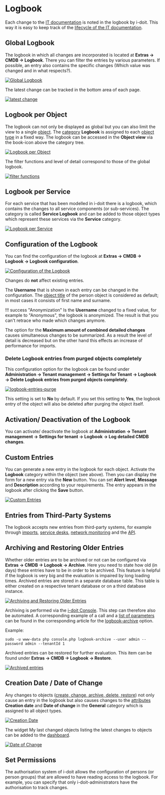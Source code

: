# Logbook

Each change to the [IT documentation](../glossary.md) is noted in the logbook by i-doit. This way it is easy to keep track of the [lifecycle of the IT documentation](./life-and-documentation-cycle.md).

## Global Logbook

The logbook in which all changes are incorporated is located at **Extras → CMDB → Logbook**. There you can filter the entries by various parameters. If possible, an entry also contains the specific changes (Which value was changed and in what respects?).

[![Global Logbook](../assets/images/en/basics/logbook/1-lb.png)](../assets/images/en/basics/logbook/1-lb.png)

The latest change can be tracked in the bottom area of each page.

[![latest change](../assets/images/en/basics/logbook/2-lb.png)](../assets/images/en/basics/logbook/2-lb.png)

## Logbook per Object

The logbook can not only be displayed as global but you can also limit the view to a single [object](../glossary.md). The [category](../glossary.md) **Logbook** is assigned to each [object type](../glossary.md) in a fixed way. The logbook can be accessed in the **Object view** via the book-icon above the category tree.

[![Logbook per Object](../assets/images/en/basics/logbook/3-lb.png)](../assets/images/en/basics/logbook/3-lb.png)

The filter functions and level of detail correspond to those of the global logbook.

[![filter functions](../assets/images/en/basics/logbook/4-lb.png)](../assets/images/en/basics/logbook/4-lb.png)

## Logbook per Service

For each service that has been modelled in i-doit there is a logbook, which contains the changes to all service components (or sub-services). The category is called **Service Logbook** and can be added to those object types which represent these services via the **Service** category.

[![Logbook per Service](../assets/images/en/basics/logbook/5-lb.png)](../assets/images/en/basics/logbook/5-lb.png)

## Configuration of the Logbook

You can find the configuration of the logbook at **Extras → CMDB → Logbook → Logbook configuration**.

[![Configuration of the Logbook](../assets/images/en/basics/logbook/6-lb.png)](../assets/images/en/basics/logbook/6-lb.png)

Changes do **not** affect existing entries.

The **Username** that is shown in each entry can be changed in the configuration. The [object title](../glossary.md) of the person object is considered as default; in most cases it consists of first name and surname.

!!! success "Anonymization"
    Is the **Username** changed to a fixed value, for example to "Anonymous", the logbook is anonymized. The result is that you can't retrace who made which changes anymore.

The option for the **Maximum amount of combined detailed changes** causes simultaneous changes to be summarized. As a result the level of detail is decreased but on the other hand this effects an increase of performance for imports.

### Delete Logbook entries from purged objects completely

This configuration option for the logbook can be found under **Administration → Tenant management → Settings for Tenant → Logbook → Delete Logbook entries from purged objects completely**.

[![logbook-entries-purge](../assets/images/en/basics/logbook/12-lb.png)](../assets/images/en/basics/logbook/12-lb.png)

This setting is set to **No** by default. If you set this setting to **Yes**, the logbook entry of the object will also be deleted after purging the object itself.

## Activation/ Deactivation of the Logbook

You can activate/ deactivate the logbook at **Administration → Tenant management → Settings for tenant → Logbook → Log detailed CMDB changes**.

## Custom Entries

You can generate a new entry in the logbook for each object. Activate the **Logbook** category within the object (see above). Then you can display the form for a new entry via the **New** button. You can set  **Alert level**, **Message** and **Description** according to your requirements. The entry appears in the logbook after clicking the **Save** button.

[![Custom Entries](../assets/images/en/basics/logbook/7-lb.png)](../assets/images/en/basics/logbook/7-lb.png)

## Entries from Third-Party Systems

The logbook accepts new entries from third-party systems, for example through [imports](../consolidate-data/index.md), [service desks](../evaluation/cmdb-explorer/index.md), [network monitoring](../automation-and-integration/network-monitoring/index.md) and the [API](../i-doit-add-ons/api/index.md).

## Archiving and Restoring Older Entries

Whether older entries are to be archived or not can be configured via **Extras → CMDB → Logbook → Archive**. Here you need to state how old (in days) these entries have to be in order to be archived. This feature is helpful if the logbook is very big and the evaluation is impaired by long loading times. Archived entries are stored in a separate database table. This table is either created on a respective tenant database or on a third database instance.

[![Archiving and Restoring Older Entries](../assets/images/en/basics/logbook/8-lb.png)](../assets/images/en/basics/logbook/8-lb.png)

Archiving is performed via the [i-doit Console](../i-doit-add-ons/api/index.md). This step can therefore also be automated. A corresponding example of a call and a [list of parameters](../automation-and-integration/cli/index.md) can be found in the corresponding article for the [logbook-archive](../automation-and-integration/cli/index.md#logbook-archive) option.

Example:

```shell
sudo -u www-data php console.php logbook-archive --user admin --password admin --tenantId 1
```

Archived entries can be restored for further evaluation. This item can be found under **Extras → CMDB → Logbook → Restore**.

[![Archived entries](../assets/images/en/basics/logbook/9-lb.png)](../assets/images/en/basics/logbook/9-lb.png)

## Creation Date / Date of Change

Any changes to objects ([create, change, archive, delete, restore](./life-and-documentation-cycle.md)) not only cause an entry in the logbook but also causes changes to the [attributes](../glossary.md) **Creation date** and **Date of change** in the **General** category which is assigned to all object types.

[![Creation Date](../assets/images/en/basics/logbook/10-lb.png)](../assets/images/en/basics/logbook/10-lb.png)

The widget My last changed objects listing the latest changes to objects can be added to the [dashboard](./dashboard-and-widgets.md).

[![Date of Change](../assets/images/en/basics/logbook/11-lb.png)](../assets/images/en/basics/logbook/11-lb.png)

## Set Permissions

The authorisation system of i-doit allows the configuration of persons (or person groups) that are allowed to have reading access to the logbook. For example, you can specify that only i-doit-administrators have the authorisation to track changes.
